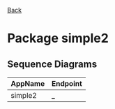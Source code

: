 
[Back](../README.md)
# Package simple2

## Sequence Diagrams
| AppName | Endpoint |
| - | - | 
| simple2 | [_](simple2_.md) |

